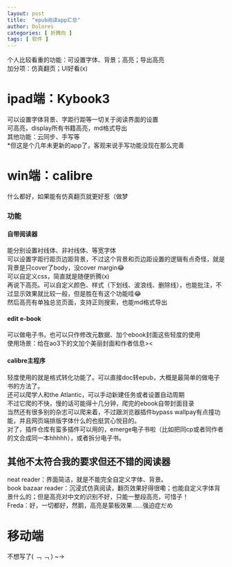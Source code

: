 ```yaml
---
layout: post
title:  "epub阅读app汇总"
author: Dolores
categories: [ 折腾向 ]
tags: [ 软件 ]
---
```

个人比较看重的功能：可设置字体、背景；高亮；导出高亮    
加分项：仿真翻页；UI好看(x)
# ipad端：Kybook3
可以设置字体背景、字距行距等一切关于阅读界面的设置    
可高亮，display所有书籍高亮，md格式导出    
其他功能：云同步、手写等    
*但这是个几年未更新的app了，客观来说手写功能没现在那么完善   

# win端：calibre
什么都好，如果能有仿真翻页就更好惹（做梦   
### 功能
#### 自带阅读器
能分别设置衬线体、非衬线体、等宽字体    
可以设置字距行距页边距背景，不过这个背景和页边距设置的逻辑有点奇怪，就是背景是只cover了body，没cover margin😂    
可以自定义css，简直就是随便折腾(x)        
再说下高亮。可以自定义颜色、样式（下划线、波浪线、删除线），也能批注，不过显示效果就比较一般，但是胜在有这个功能哇😂    
然后高亮有单独总览页面，支持正则搜索，也能md格式导出  
#### edit e-book
可以做电子书，也可以只作修改元数据、加个ebook封面这些轻度的使用    
使用场景：给在ao3下的文加个美丽封面和作者信息><         
#### calibre主程序    
轻度使用的就是格式转化功能了。可以直接doc转epub，大概是最简单的做电子书的方法了。   
还可以爬学人和the Atlantic，可以手动新建任务或者设置自动周期    
不过它爬的不快，慢的话可能得十几分钟，爬完的ebook自带封面目录    
当然还有很多别的杂志可以爬来着，不过跟浏览器插件bypass wallpay有点撞功能，并且网页端排版字体什么的也挺赏心悦目的。   
对了，插件仓库有蛮多插件可以用的，emerge电子书啦（比如把同cp或者同作者的文合成同一本hhhhh），或者拆分电子书。    
## 其他不太符合我的要求但还不错的阅读器
neat reader：界面简洁，就是不能完全自定义字体、背景。    
book bazaar reader：沉浸式仿真阅读，翻页效果好得很嘞；也能自定义字体背景什么的；但是高亮对中文的识别不好，只能一整段高亮，可惜子！   
Freda：好，一切都好，然鹅，高亮是蒙板效果……强迫症だめ   
# 移动端
不想写了( ﹁ ﹁ ) ~→